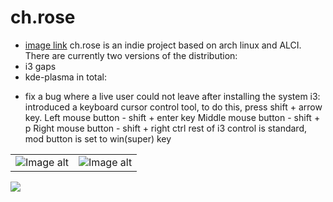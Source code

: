 # ch.rose

- [image link](https://sourceforge.net/projects/ch-rose/)
ch.rose is an indie project based on arch linux and ALCI.
There are currently two versions of the distribution:
- i3 gaps
- kde-plasma
in total:
+ fix a bug where a live user could not leave after installing the system
i3:
introduced a keyboard cursor control tool, to do this, press shift + arrow key.
Left mouse button - shift + enter key
Middle mouse button - shift + p
Right mouse button - shift + right ctrl
rest of i3 control is standard, mod button is set to win(super) key

|             |        |
:-------------------------:|:-------------------------:
![Image alt](https://a.fsdn.com/con/app/proj/ch-rose/screenshots/i3-5.png/max/max/1) | ![Image alt](https://a.fsdn.com/con/app/proj/ch-rose/screenshots/plasma-5.png/max/max/1) 

<kbd> <img src="https://a.fsdn.com/con/app/proj/ch-rose/screenshots/Screenshot_20220410_121218.png/max/max/1" /> </kbd>
